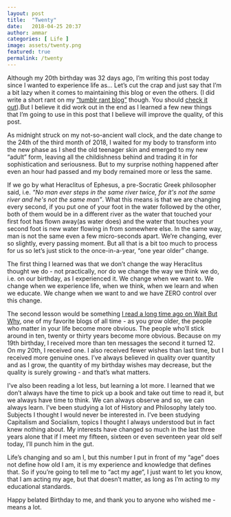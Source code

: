 ```yaml
---
layout: post
title:  "Twenty"
date:   2018-04-25 20:37
author: ammar
categories: [ Life ]
image: assets/twenty.png
featured: true
permalink: /twenty
---
```


Although my 20th birthday was 32 days ago, I’m writing this post today since I wanted to experience life as... Let’s cut the crap and just say that I’m a bit lazy when it comes to maintaining this blog or even the others. (I did write a short rant on my [“tumblr rant blog”](https://ammaralishah.tumblr.com/) though. You should [check it out](https://ammaralishah.tumblr.com/post/172566977149/judgmental-me-judgmental-you)).But I believe it did work out in the end as I learned a few new things that I’m going to use in this post that I believe will improve the quality, of this post.

As midnight struck on my not-so-ancient wall clock, and the date change to the 24th of the third month of 2018, I waited for my body to transform into the new phase as I shed  the old teenager skin and emerged to my new “adult” form, leaving all the childishness behind and trading it in for sophistication and seriousness. But to my surprise nothing happened after even an hour had passed and my body remained more or less the same.

If we go by what Heraclitus of Ephesus, a  pre-Socratic Greek philosopher said, i.e. *“No man ever steps in the same river twice, for it's not the same river and he's not the same man”*. What this means is that we are changing every second, if you put one of your foot in the water followed by the other, both of them would be in a different river as the water that touched your first foot has flown away(as water does) and the water that touches your second foot is new water flowing in from somewhere else. In the same way, man is not the same even a few micro-seconds apart. We’re changing, ever so slightly, every passing moment. But all that is a bit too much to process for us so let’s just stick to the once-in-a-year, “one year older” change.

The first thing I learned was that we don’t change the way Heraclitus thought we do - not practically, nor do we change the way we think we  do, i.e. on our birthday, as I experienced it. We change when we want to. We change when we experience life, when we think, when we learn and when we educate. We change when we want to and we have ZERO control over this change.

The second lesson would be something [I read a long time ago on Wait But Why](https://waitbutwhy.com/2014/12/10-types-odd-friendships-youre-probably-part.html), one of my favorite blogs of all time - as you grow older, the people who matter in your life become more obvious. The people who’ll stick around in ten, twenty or thirty years become more obvious. Because on my 19th birthday, I received more than ten messages the second it turned 12. On my 20th, I received one. I also received fewer wishes than last time, but I received more genuine ones. I’ve always believed in quality over quantity and as I grow, the quantity of my birthday wishes may decrease, but the quality is surely growing - and that’s what matters.

I’ve also been reading a lot less, but learning a lot more. I learned that we don’t always have the time to pick up a book and take out time to read it, but we always have time to think. We can always observe and so, we can always learn. I’ve been studying a lot of History and Philosophy lately too. Subjects I thought I would never be interested in. I’ve been studying Capitalism and Socialism, topics I thought I always understood but in fact knew nothing about. My interests have changed so much in the last three years alone that if I meet my fifteen, sixteen or even seventeen year old self today, I’ll punch him in the gut.

Life’s changing and so am I, but this number I put in front of my “age” does not define how old I am, it is my experience and knowledge that defines that. So if you’re going to tell me to “act my age“, I just want to let you know, that I am acting my age, but that doesn’t matter, as long as I’m acting to my educational standards.

Happy belated Birthday to me, and thank you to anyone who wished me - means a lot.
